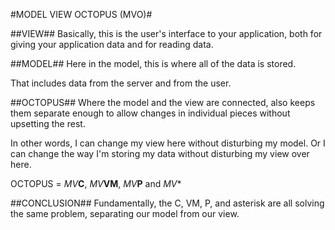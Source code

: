 #MODEL VIEW OCTOPUS (MVO)#

##VIEW##
Basically, this is the user's interface to your application, both for giving your application data and for reading data.

##MODEL##
Here in the model, this is where all of the data is stored.

That includes data from the server and from the user.

##OCTOPUS##
Where the model and the view are connected, also keeps them separate enough to allow changes in individual pieces without upsetting the rest.

In other words, I can change my view here without disturbing my model. Or I can change the way I'm storing my data without disturbing my view over here.

OCTOPUS = *MV***C**, *MV***VM**, *MV***P** and *MV**

##CONCLUSION##
Fundamentally, the C, VM, P, and asterisk are all solving the same problem, separating our model from our view.

